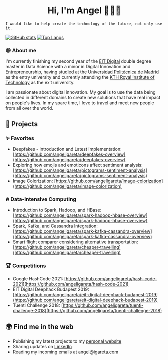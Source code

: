 <div align="center">
  <h1>Hi, I'm Angel 👋👨‍💻</h1>
</div>

```
I would like to help create the technology of the future, not only use it.
```

[![GitHub stats](https://github-readme-stats.vercel.app/api?username=angeligareta&show_icons=true&hide=issues&bg_color=30,e96443,904e95&title_color=fff&text_color=fff&icon_color=fff)](https://github.com/angeligareta)
[![Top Langs](https://github-readme-stats.vercel.app/api/top-langs/?username=angeligareta&layout=compact&bg_color=30,e96443,904e95&title_color=fff&text_color=fff)](https://github.com/angeligareta)


### 😄 About me 
I'm currently finishing my second year of the [EIT Digital](https://masterschool.eitdigital.eu/) double degree master in Data Science with a minor in Digital Innovation and Entrepreneurship, having studied at the [Universidad Politécnica de Madrid](http://www.upm.es/internacional) as the entry university and currently attending the [KTH Royal Institute of Technology](https://www.kth.se/) as the exit university.

I am passionate about digital innovation. My goal is to use the data being collected in different domains to create new solutions that have real impact on people's lives. In my spare time, I love to travel and meet new people from all over the world.

## 🔭 Projects
### ✨ Favorites
- Deepfakes - Introduction and Latest Implementation: [https://github.com/angeligareta/deepfakes-overview](https://github.com/angeligareta/deepfakes-overview)
- Exploring how emojis and emoticons affect sentiment analysis: [https://github.com/angeligareta/pictograms-sentiment-analysis](https://github.com/angeligareta/pictograms-sentiment-analysis)
- Image Colorization: [https://github.com/angeligareta/image-colorization](https://github.com/angeligareta/image-colorization) 

### 🔥 Data-Intensive Computing
- Introduction to Spark, Hadoop, and HBase: [https://github.com/angeligareta/spark-hadoop-hbase-overview](https://github.com/angeligareta/spark-hadoop-hbase-overview)
- Spark, Kafka, and Cassandra Integration: [https://github.com/angeligareta/spark-kafka-cassandra-overview](https://github.com/angeligareta/spark-kafka-cassandra-overview)
- Smart flight comparer considering alternative transportation: [https://github.com/angeligareta/cheaper-travelling](https://github.com/angeligareta/cheaper-travelling)

### 🏆 Competitions
- Google HashCode 2021: [https://github.com/angeligareta/hash-code-2021](https://github.com/angeligareta/hash-code-2021)
- EIT Digital Deephack Budapest 2019: [https://github.com/angeligareta/eit-digital-deephack-budapest-2019](https://github.com/angeligareta/eit-digital-deephack-budapest-2019)
- Tuenti Challenge 2018: [https://github.com/angeligareta/tuenti-challenge-2018](https://github.com/angeligareta/tuenti-challenge-2018)

## 🌍 Find me in the web 
- Publishing my latest projects to my [personal website](https://angeligareta.com/)
- Sharing updates on [LinkedIn](https://www.linkedin.com/in/angeligareta/)
- Reading my incoming emails at [angel@igareta.com](mailto:angel@igareta.com)

<!--
**angeligareta/angeligareta** is a ✨ _special_ ✨ repository because its `README.md` (this file) appears on your GitHub profile.

Here are some ideas to get you started:

- 🔭 I’m currently working on ...
- 👯 I’m looking to collaborate on ...
- 🤔 I’m looking for help with ...
- 💬 Ask me about ...
- 📫 How to reach me: ...
- 😄 Pronouns: ...
- ⚡ Fun fact: ...
-->
